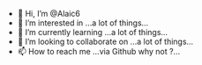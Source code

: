 - 👋 Hi, I’m @Alaic6
- 👀 I’m interested in ...a lot of things...
- 🌱 I’m currently learning ...a lot of things...
- 💞️ I’m looking to collaborate on ...a lot of things...
- 📫 How to reach me ...via Github why not ?...

<!---
Alaic6/Alaic6 is a ✨ special ✨ repository because its `README.md` (this file) appears on your GitHub profile.
You can click the Preview link to take a look at your changes.
--->
